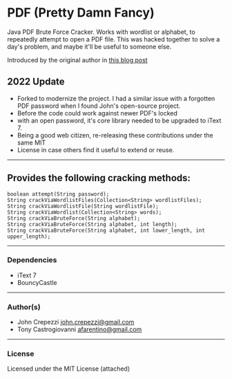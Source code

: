 # PDF (Pretty Damn Fancy)

Java PDF Brute Force Cracker.  Works with wordlist or alphabet, to repeatedly attempt to open a PDF file.  This was hacked together to solve a day's problem, and maybe it'll be useful to someone else.

Introduced by the original author in [this blog post](http://seejohncode.com/2010/02/13/java-pdf-cracker/)

## 2022 Update
* Forked to modernize the project.  I had a similar issue with a
  forgotten PDF password when I found John's open-source project.
* Before the code could work against newer PDF's locked 
* with an open password, it's core library needed to be upgraded to iText 7. 
* Being a good web citizen, re-releasing these contributions under the same MIT
* License in case others find it useful 
  to extend or reuse.
---

## Provides the following cracking methods:

    boolean attempt(String password);
    String crackViaWordlistFiles(Collection<String> wordlistFiles);
    String crackViaWordlistFile(String wordlistFile);
    String crackViaWordlist(Collection<String> words);
    String crackViaBruteForce(String alphabet);
    String crackViaBruteForce(String alphabet, int length);
    String crackViaBruteForce(String alphabet, int lower_length, int upper_length);

---

### Dependencies

* iText 7
* BouncyCastle

---

### Author(s)

* John Crepezzi [john.crepezzi@gmail.com](mailto:john.crepezzi@gmail.com)
* Tony Castrogiovanni [afarentino@gmail.com](mailto:afarentino@gmail.com)
---

### License

Licensed under the MIT License (attached)
